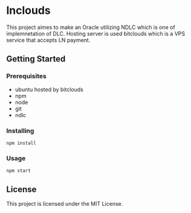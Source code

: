 # lnclouds

This project aimes to make an Oracle utilizing NDLC which is one of implemnetation of DLC.
Hosting server is used bitclouds which is a VPS service that accepts LN payment.

## Getting Started
### Prerequisites

* ubuntu hosted by bitclouds
* npm
* node
* git
* ndlc

### Installing
```
npm install
```

### Usage
```
npm start
```

## License
This project is licensed under the MIT License.
